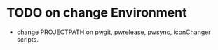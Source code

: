 # TODO on change Environment
* change PROJECTPATH on pwgit, pwrelease, pwsync, iconChanger scripts.
